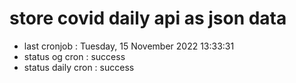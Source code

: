 # store covid daily api as json data

- last cronjob : Tuesday, 15 November 2022 13:33:31
- status og cron : success
- status daily cron : success
      
      